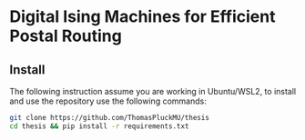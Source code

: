 # Digital Ising Machines for Efficient Postal Routing

## Install

The following instruction assume you are working in Ubuntu/WSL2, to install and use the repository use the following commands:

```bash
git clone https://github.com/ThomasPluckMU/thesis
cd thesis && pip install -r requirements.txt
```